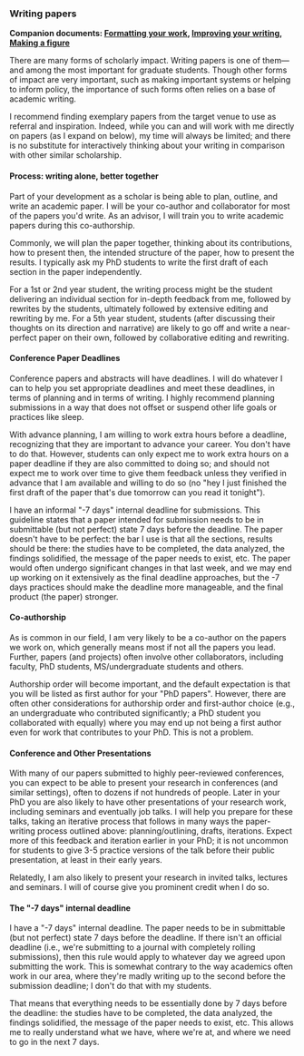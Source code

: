 ### Writing papers

**Companion documents: [Formatting your work](formatting.md), [Improving your writing](improving-your-writing.md), [Making a figure](figures.md)**

There are many forms of scholarly impact.
Writing papers is one of them—and among the most important for graduate students.
Though other forms of impact are very important, such as making important systems or helping to inform policy, the importance of such forms often relies on a base of academic writing.

I recommend finding exemplary papers from the target venue to use as referral and inspiration.
Indeed, while you can and will work with me directly on papers (as I expand on below), my time will always be limited; and there is no substitute for interactively thinking about your writing in comparison with other similar scholarship.

#### Process: writing alone, better together

Part of your development as a scholar is being able to plan, outline, and write an academic paper.
I will be your co-author and collaborator for most of the papers you'd write.
As an advisor, I will train you to write academic papers during this co-authorship.

Commonly, we will plan the paper together, thinking about its contributions, how to present then, the intended structure of the paper, how to present the results.
I typically ask my PhD students to write the first draft of each section in the paper independently.

For a 1st or 2nd year student, the writing process might be the student delivering an individual section for in-depth feedback from me, followed by rewrites by the students, ultimately followed by extensive editing and rewriting by me.
For a 5th year student, students (after discussing their thoughts on its direction and narrative) are likely to go off and write a near-perfect paper on their own, followed by collaborative editing and rewriting.

#### Conference Paper Deadlines

Conference papers and abstracts will have deadlines.
I will do whatever I can to help you set appropriate deadlines and meet these deadlines, in terms of planning and in terms of writing.
I highly recommend planning submissions in a way that does not offset or suspend other life goals or practices like sleep.

With advance planning, I am willing to work extra hours before a deadline, recognizing that they are important to advance your career.
You don't have to do that.
However, students can only expect me to work extra hours on a paper deadline if they are also committed to doing so; and should not expect me to work over time to give them feedback unless they verified in advance that I am available and willing to do so (no "hey I just finished the first draft of the paper that's due tomorrow can you read it tonight").

I have an informal "-7 days" internal deadline for submissions.
This guideline states that a paper intended for submission needs to be in submittable (but not perfect) state 7 days before the deadline.
The paper doesn't have to be perfect: the bar I use is that all the sections, results should be there: the studies have to be completed, the data analyzed, the findings solidified, the message of the paper needs to exist, etc.
The paper would often undergo significant changes in that last week, and we may end up working on it extensively as the final deadline approaches, but the -7 days practices should make the deadline more manageable, and the final product (the paper) stronger.

#### Co-authorship

As is common in our field, I am very likely to be a co-author on the papers we work on, which generally means most if not all the papers you lead.
Further, papers (and projects) often involve other collaborators, including faculty, PhD students, MS/undergraduate students and others.

Authorship order will become important, and the default expectation is that you will be listed as first author for your "PhD papers".
However, there are often other considerations for authorship order and first-author choice (e.g., an undergraduate who contributed significantly; a PhD student you collaborated with equally) where you may end up not being a first author even for work that contributes to your PhD.
This is not a problem.

#### Conference and Other Presentations

With many of our papers submitted to highly peer-reviewed conferences, you can expect to be able to present your research in conferences (and similar settings), often to dozens if not hundreds of people.
Later in your PhD you are also likely to have other presentations of your research work, including seminars and eventually job talks.
I will help you prepare for these talks, taking an iterative process that follows in many ways the paper-writing process outlined above: planning/outlining, drafts, iterations.
Expect more of this feedback and iteration earlier in your PhD; it is not uncommon for students to give 3-5 practice versions of the talk before their public presentation, at least in their early years.

Relatedly, I am also likely to present your research in invited talks, lectures and seminars.
I will of course give you prominent credit when I do so.

#### The "-7 days" internal deadline

I have a "-7 days" internal deadline.
The paper needs to be in submittable (but not perfect) state 7 days before the deadline.
If there isn't an official deadline (i.e., we're submitting to a journal with completely rolling submissions), then this rule would apply to whatever day we agreed upon submitting the work.
This is somewhat contrary to the way academics often work in our area, where they're madly writing up to the second before the submission deadline; I don't do that with my students.

That means that everything needs to be essentially done by 7 days before the deadline: the studies have to be completed, the data analyzed, the findings solidified, the message of the paper needs to exist, etc.
This allows me to really understand what we have, where we're at, and where we need to go in the next 7 days.
